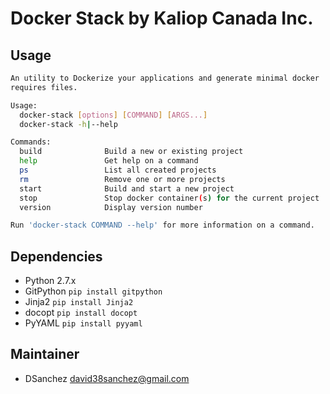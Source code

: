 Docker Stack by Kaliop Canada Inc.
==================================

Usage
-----
```bash
An utility to Dockerize your applications and generate minimal docker
requires files.

Usage:
  docker-stack [options] [COMMAND] [ARGS...]
  docker-stack -h|--help

Commands:
  build              Build a new or existing project
  help               Get help on a command
  ps                 List all created projects
  rm                 Remove one or more projects
  start              Build and start a new project
  stop               Stop docker container(s) for the current project
  version            Display version number

Run 'docker-stack COMMAND --help' for more information on a command.
```

Dependencies
------------
* Python 2.7.x
* GitPython `pip install gitpython`
* Jinja2 `pip install Jinja2`
* docopt `pip install docopt`
* PyYAML `pip install pyyaml`

Maintainer
----------
* DSanchez <david38sanchez@gmail.com>
